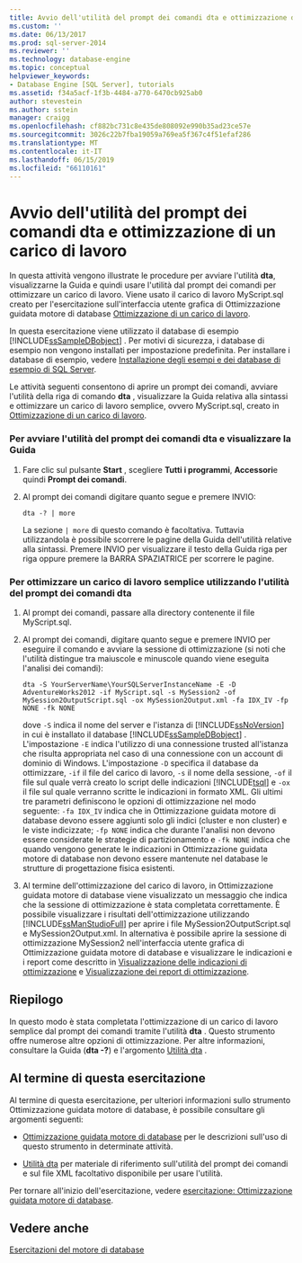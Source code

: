 ```yaml
---
title: Avvio dell'utilità del prompt dei comandi dta e ottimizzazione di un carico di lavoro | Microsoft Docs
ms.custom: ''
ms.date: 06/13/2017
ms.prod: sql-server-2014
ms.reviewer: ''
ms.technology: database-engine
ms.topic: conceptual
helpviewer_keywords:
- Database Engine [SQL Server], tutorials
ms.assetid: f34a5acf-1f3b-4484-a770-6470cb925ab0
author: stevestein
ms.author: sstein
manager: craigg
ms.openlocfilehash: cf882bc731c8e435de808092e990b35ad23ce57e
ms.sourcegitcommit: 3026c22b7fba19059a769ea5f367c4f51efaf286
ms.translationtype: MT
ms.contentlocale: it-IT
ms.lasthandoff: 06/15/2019
ms.locfileid: "66110161"
---
```

# <a name="starting-the-dta-command-prompt-utility-and-tuning-a-workload"></a>Avvio dell'utilità del prompt dei comandi dta e ottimizzazione di un carico di lavoro
  In questa attività vengono illustrate le procedure per avviare l'utilità **dta**, visualizzarne la Guida e quindi usare l'utilità dal prompt dei comandi per ottimizzare un carico di lavoro. Viene usato il carico di lavoro MyScript.sql creato per l'esercitazione sull'interfaccia utente grafica di Ottimizzazione guidata motore di database [Ottimizzazione di un carico di lavoro](lesson-1-1-tuning-a-workload.md).  
  
 In questa esercitazione viene utilizzato il database di esempio [!INCLUDE[ssSampleDBobject](../../includes/sssampledbobject-md.md)] . Per motivi di sicurezza, i database di esempio non vengono installati per impostazione predefinita. Per installare i database di esempio, vedere [Installazione degli esempi e dei database di esempio di SQL Server](http://sqlserversamples.codeplex.com).  
  
 Le attività seguenti consentono di aprire un prompt dei comandi, avviare l'utilità della riga di comando **dta** , visualizzare la Guida relativa alla sintassi e ottimizzare un carico di lavoro semplice, ovvero MyScript.sql, creato in [Ottimizzazione di un carico di lavoro](lesson-1-1-tuning-a-workload.md).  
  
### <a name="to-start-the-dta-command-prompt-utility-and-view-help"></a>Per avviare l'utilità del prompt dei comandi dta e visualizzare la Guida  
  
1.  Fare clic sul pulsante **Start** , scegliere **Tutti i programmi**, **Accessori**e quindi **Prompt dei comandi**.  
  
2.  Al prompt dei comandi digitare quanto segue e premere INVIO:  
  
    ```  
    dta -? | more  
    ```  
  
     La sezione `| more` di questo comando è facoltativa. Tuttavia utilizzandola è possibile scorrere le pagine della Guida dell'utilità relative alla sintassi. Premere INVIO per visualizzare il testo della Guida riga per riga oppure premere la BARRA SPAZIATRICE per scorrere le pagine.  
  
### <a name="to-tune-a-simple-workload-by-using-the-dta-command-prompt-utility"></a>Per ottimizzare un carico di lavoro semplice utilizzando l'utilità del prompt dei comandi dta  
  
1.  Al prompt dei comandi, passare alla directory contenente il file MyScript.sql.  
  
2.  Al prompt dei comandi, digitare quanto segue e premere INVIO per eseguire il comando e avviare la sessione di ottimizzazione (si noti che l'utilità distingue tra maiuscole e minuscole quando viene eseguita l'analisi dei comandi):  
  
    ```  
    dta -S YourServerName\YourSQLServerInstanceName -E -D AdventureWorks2012 -if MyScript.sql -s MySession2 -of MySession2OutputScript.sql -ox MySession2Output.xml -fa IDX_IV -fp NONE -fk NONE  
    ```  
  
     dove `-S` indica il nome del server e l'istanza di [!INCLUDE[ssNoVersion](../../includes/ssnoversion-md.md)] in cui è installato il database [!INCLUDE[ssSampleDBobject](../../includes/sssampledbobject-md.md)] . L'impostazione `-E` indica l'utilizzo di una connessione trusted all'istanza che risulta appropriata nel caso di una connessione con un account di dominio di Windows. L'impostazione `-D` specifica il database da ottimizzare, `-if` il file del carico di lavoro, `-s` il nome della sessione, `-of` il file sul quale verrà creato lo script delle indicazioni [!INCLUDE[tsql](../../includes/tsql-md.md)] e `-ox` il file sul quale verranno scritte le indicazioni in formato XML. Gli ultimi tre parametri definiscono le opzioni di ottimizzazione nel modo seguente: `-fa IDX_IV` indica che in Ottimizzazione guidata motore di database devono essere aggiunti solo gli indici (cluster e non cluster) e le viste indicizzate; `-fp NONE` indica che durante l'analisi non devono essere considerate le strategie di partizionamento e `-fk NONE` indica che quando vengono generate le indicazioni in Ottimizzazione guidata motore di database non devono essere mantenute nel database le strutture di progettazione fisica esistenti.  
  
3.  Al termine dell'ottimizzazione del carico di lavoro, in Ottimizzazione guidata motore di database viene visualizzato un messaggio che indica che la sessione di ottimizzazione è stata completata correttamente. È possibile visualizzare i risultati dell'ottimizzazione utilizzando [!INCLUDE[ssManStudioFull](../../includes/ssmanstudiofull-md.md)] per aprire i file MySession2OutputScript.sql e MySession2Output.xml. In alternativa è possibile aprire la sessione di ottimizzazione MySession2 nell'interfaccia utente grafica di Ottimizzazione guidata motore di database e visualizzare le indicazioni e i report come descritto in [Visualizzazione delle indicazioni di ottimizzazione](lesson-1-2-viewing-tuning-recommendations.md) e [Visualizzazione dei report di ottimizzazione](lesson-1-3-viewing-tuning-reports.md).  
  
## <a name="summary"></a>Riepilogo  
 In questo modo è stata completata l'ottimizzazione di un carico di lavoro semplice dal prompt dei comandi tramite l'utilità **dta** . Questo strumento offre numerose altre opzioni di ottimizzazione. Per altre informazioni, consultare la Guida (**dta -?**) e l'argomento [Utilità dta](dta-utility.md) .  
  
## <a name="after-you-finish-this-tutorial"></a>Al termine di questa esercitazione  
 Al termine di questa esercitazione, per ulteriori informazioni sullo strumento Ottimizzazione guidata motore di database, è possibile consultare gli argomenti seguenti:  
  
-   [Ottimizzazione guidata motore di database](../../relational-databases/performance/database-engine-tuning-advisor.md) per le descrizioni sull'uso di questo strumento in determinate attività.  
  
-   [Utilità dta](dta-utility.md) per materiale di riferimento sull'utilità del prompt dei comandi e sul file XML facoltativo disponibile per usare l'utilità.  
  
 Per tornare all'inizio dell'esercitazione, vedere [esercitazione: Ottimizzazione guidata motore di database](tutorial-database-engine-tuning-advisor.md).  
  
## <a name="see-also"></a>Vedere anche  
 [Esercitazioni del motore di database](../../relational-databases/database-engine-tutorials.md)  
  
  
